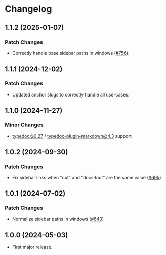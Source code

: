 # Changelog

## 1.1.2 (2025-01-07)

### Patch Changes

- Correctly handle base sidebar paths in windows ([#756](https://github.com/typedoc2md/typedoc-plugin-markdown/issues/756)).

## 1.1.1 (2024-12-02)

### Patch Changes

- Updated anchor slugs to correctly handle all use-cases.

## 1.1.0 (2024-11-27)

### Minor Changes

- typedoc@0.27 / typedoc-plugin-markdown@4.3 support

## 1.0.2 (2024-09-30)

### Patch Changes

- Fix sidebar links when "out" and "docsRoot" are the same value ([#695](https://github.com/typedoc2md/typedoc-plugin-markdown/issues/695))

## 1.0.1 (2024-07-02)

### Patch Changes

- Normalize sidebar paths in windows ([#643](https://github.com/typedoc2md/typedoc-plugin-markdown/issues/643))

## 1.0.0 (2024-05-03)

- First major release.

